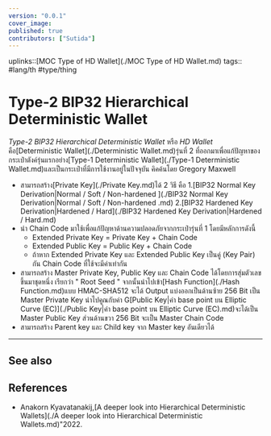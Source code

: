 ```yaml
---
version: "0.0.1"
cover_image:
published: true
contributors: ["Sutida"]
---
```

uplinks::[MOC Type of HD Wallet](./MOC Type of HD Wallet.md)
tags:: #lang/th #type/thing

# Type-2 BIP32 Hierarchical Deterministic Wallet
*Type-2 BIP32 Hierarchical Deterministic Wallet* หรือ *HD Wallet* คือ[Deterministic Wallet](./Deterministic Wallet.md)รุ่นที่ 2 ที่ออกมาเพื่อแก้ปัญหาของกระเป๋าตังค์รุ่นแรกอย่าง[Type-1 Deterministic Wallet](./Type-1 Deterministic Wallet.md)และเป็นกระเป๋าที่มีการใช้งานอยู่ในปัจจุบัน คิคค้นโดย Gregory Maxwell
- สามารถสร้าง[Private Key](./Private Key.md)ได้ 2 วิธี คือ
	1.[BIP32 Normal Key Derivation|Normal / Soft / Non-hardened ](./BIP32 Normal Key Derivation|Normal / Soft / Non-hardened .md)
	2.[BIP32 Hardened Key Derivation|Hardened / Hard](./BIP32 Hardened Key Derivation|Hardened / Hard.md)
- นำ Chain Code มาใช้เพื่อแก้ปัญหาด้านความปลอดภัยจากกระเป๋ารุ่นที่ 1 โดยมีหลักการดังนี้ 
   -  Extended Private Key = Private Key + Chain Code 
   -  Extended Public Key = Public Key + Chain Code  
   - ถ้าหาก Extended Private Key และ Extended Public Key เป็นคู่ (Key Pair) กัน Chain Code ที่ใช้จะมีค่าเท่ากัน
- สามารถสร้าง Master Private Key, Public Key และ Chain Code  ได้โดยการสุ่มตัวเลขขึ้นมาชุดหนึ่ง เรียกว่า " Root Seed " จากนั้นนำไปเข้า[Hash Function](./Hash Function.md)แบบ HMAC-SHA512 จะได้ Output แบ่งออกเป็นด้านซ้าย 256 Bit เป็น Master Private Key นำไปคูณกับค่า G[Public Key|ค่า base point บน Elliptic Curve (EC)](./Public Key|ค่า base point บน Elliptic Curve (EC).md)จะได้เป็น Master Public Key ส่วนด้านขวา 256 Bit จะเป็น Master Chain Code
-  สามารถสร้าง Parent key และ Child key จาก Master key อันเดียวได้
---
## See also

## References
- Anakorn Kyavatanakij,[A deeper look into Hierarchical Deterministic Wallets](./A deeper look into Hierarchical Deterministic Wallets.md)"2022.